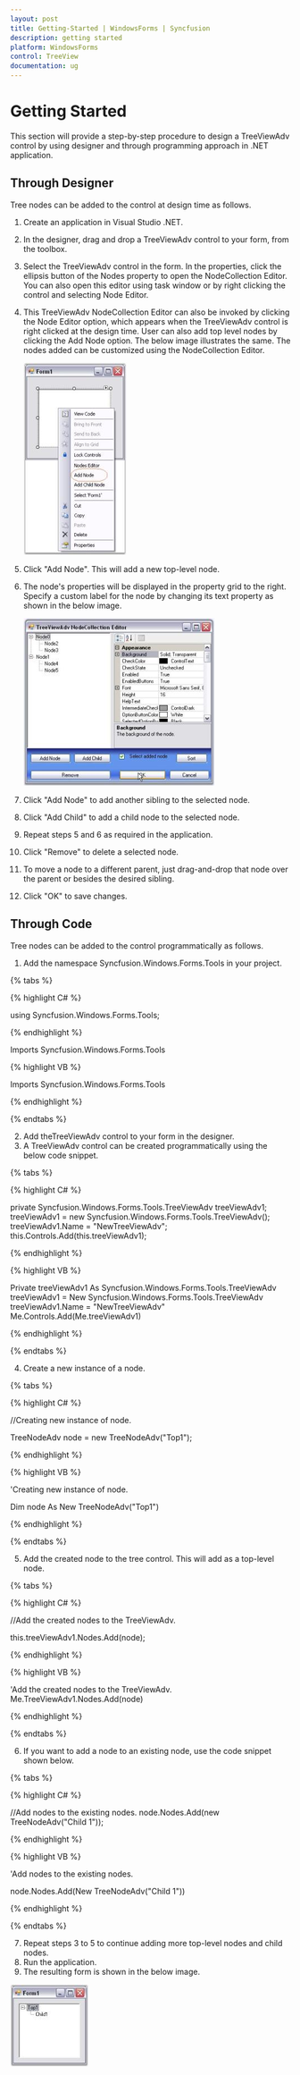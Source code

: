 ```yaml
---
layout: post
title: Getting-Started | WindowsForms | Syncfusion
description: getting started
platform: WindowsForms
control: TreeView 
documentation: ug
---
```


# Getting Started

This section will provide a step-by-step procedure to design a TreeViewAdv control by using designer and through programming approach in .NET application.

## Through Designer

Tree nodes can be added to the control at design time as follows.

1. Create an application in Visual Studio .NET.
2. In the designer, drag and drop a TreeViewAdv control to your form, from the toolbox.
3. Select the TreeViewAdv control in the form. In the properties, click the ellipsis button of the Nodes property to open the NodeCollection Editor. You can also open this editor using task window or by right clicking the control and selecting Node Editor.
4. This TreeViewAdv NodeCollection Editor can also be invoked by clicking the Node Editor option, which appears when the TreeViewAdv control is right clicked at the design time. User can also add top level nodes by clicking the Add Node option. The below image illustrates the same. The nodes added can be customized using the NodeCollection Editor.

   ![](Getting-Started_images/Getting-Started_img1.jpeg)



5. Click "Add Node". This will add a new top-level node.
6. The node's properties will be displayed in the property grid to the right. Specify a custom label for the node by changing its text property as shown in the below image.

   ![](Getting-Started_images/Getting-Started_img2.jpeg)


7. Click "Add Node" to add another sibling to the selected node.
8. Click "Add Child" to add a child node to the selected node.
9. Repeat steps 5 and 6 as required in the application.
10. Click "Remove" to delete a selected node.
11. To move a node to a different parent, just drag-and-drop that node over the parent or besides the desired sibling.
12. Click "OK" to save changes.

## Through Code


Tree nodes can be added to the control programmatically as follows.

1. Add the namespace Syncfusion.Windows.Forms.Tools in your project.

{% tabs %}

{% highlight C# %}

using Syncfusion.Windows.Forms.Tools;

{% endhighlight %}

Imports Syncfusion.Windows.Forms.Tools

{% highlight VB %}

Imports Syncfusion.Windows.Forms.Tools

{% endhighlight %}

{% endtabs %}

2. Add theTreeViewAdv control to your form in the designer.
3. A TreeViewAdv control can be created programmatically using the below code snippet.

{% tabs %}

{% highlight C# %}

private Syncfusion.Windows.Forms.Tools.TreeViewAdv treeViewAdv1;
treeViewAdv1 = new Syncfusion.Windows.Forms.Tools.TreeViewAdv();
treeViewAdv1.Name = "NewTreeViewAdv";
this.Controls.Add(this.treeViewAdv1);

{% endhighlight %}

{% highlight VB %}

Private treeViewAdv1 As Syncfusion.Windows.Forms.Tools.TreeViewAdv
treeViewAdv1 = New Syncfusion.Windows.Forms.Tools.TreeViewAdv 
treeViewAdv1.Name = "NewTreeViewAdv" 
Me.Controls.Add(Me.treeViewAdv1)

{% endhighlight %}

{% endtabs %}

4. Create a new instance of a node.

{% tabs %}

{% highlight C# %}

//Creating new instance of node.

TreeNodeAdv node = new TreeNodeAdv("Top1");

{% endhighlight %}

{% highlight VB %}
  
'Creating new instance of node.

Dim node As New TreeNodeAdv("Top1")

{% endhighlight %}

{% endtabs %}

5. Add the created node to the tree control. This will add as a top-level node.

{% tabs %}

{% highlight C# %}

//Add the created nodes to the TreeViewAdv.

this.treeViewAdv1.Nodes.Add(node);

{% endhighlight %}

{% highlight VB %}

'Add the created nodes to the TreeViewAdv.
 Me.TreeViewAdv1.Nodes.Add(node)

{% endhighlight %}

{% endtabs %}


6. If you want to add a node to an existing node, use the code snippet shown below.

{% tabs %}

{% highlight C# %}

//Add nodes to the existing nodes.
node.Nodes.Add(new TreeNodeAdv("Child 1"));

{% endhighlight %}

{% highlight VB %}

'Add nodes to the existing nodes.

node.Nodes.Add(New TreeNodeAdv("Child 1"))

{% endhighlight %}

{% endtabs %}

7. Repeat steps 3 to 5 to continue adding more top-level nodes and child nodes.
8. Run the application.
9. The resulting form is shown in the below image.

![](Getting-Started_images/Getting-Started_img3.jpeg)



